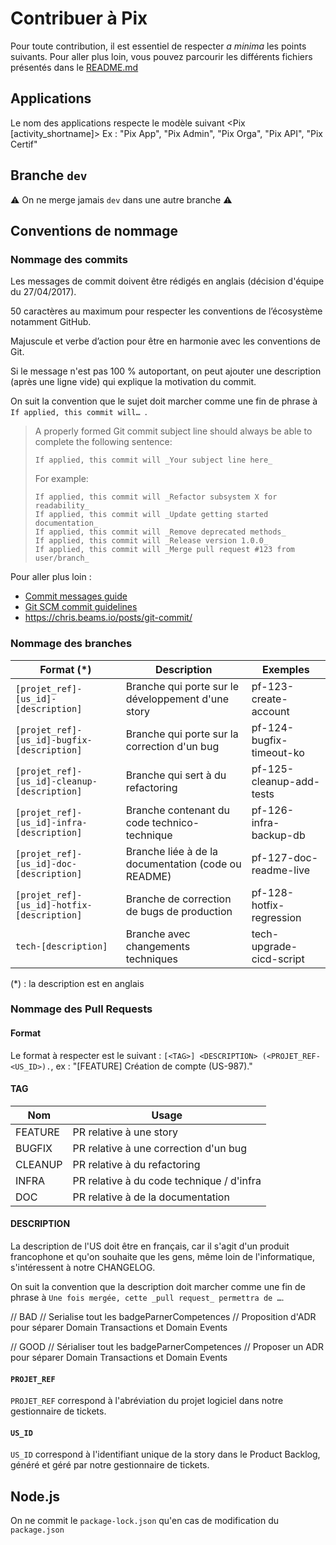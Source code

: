 # Contribuer à Pix

Pour toute contribution, il est essentiel de respecter *a minima* les points suivants. 
Pour aller plus loin, vous pouvez parcourir les différents fichiers présentés dans le [README.md](./README.md)

## Applications
Le nom des applications respecte le modèle suivant <Pix [activity_shortname]>
Ex : "Pix App", "Pix Admin", "Pix Orga", "Pix API", "Pix Certif"

## Branche `dev`

⚠️ On ne merge jamais `dev` dans une autre branche ⚠️

## Conventions de nommage

### Nommage des commits

Les messages de commit doivent être rédigés en anglais (décision d'équipe du 27/04/2017).

50 caractères au maximum pour respecter les conventions de l’écosystème notamment GitHub.

Majuscule et verbe d’action pour être en harmonie avec les conventions de Git.

Si le message n'est pas 100 % autoportant, on peut ajouter une description (après une ligne vide) qui explique la motivation du commit.

On suit la convention que le sujet doit marcher comme une fin de phrase à `If applied, this commit will… `.

> A properly formed Git commit subject line should always be able to complete the following sentence:
>
>     If applied, this commit will _Your subject line here_
>
> For example:
>
>     If applied, this commit will _Refactor subsystem X for readability_
>     If applied, this commit will _Update getting started documentation_
>     If applied, this commit will _Remove deprecated methods_
>     If applied, this commit will _Release version 1.0.0_
>     If applied, this commit will _Merge pull request #123 from user/branch_

Pour aller plus loin :
- [Commit messages guide](https://github.com/RomuloOliveira/commit-messages-guide/blob/master/README.md)
- [Git SCM commit guidelines](https://git-scm.com/book/en/v2/Distributed-Git-Contributing-to-a-Project#_commit_guidelines)
- https://chris.beams.io/posts/git-commit/

### Nommage des branches

Format (\*) | Description | Exemples
--- | --- | ---
`[projet_ref]-[us_id]-[description]` | Branche qui porte sur le développement d'une story | pf-123-create-account
`[projet_ref]-[us_id]-bugfix-[description]` | Branche qui porte sur la correction d'un bug | pf-124-bugfix-timeout-ko
`[projet_ref]-[us_id]-cleanup-[description]` | Branche qui sert à du refactoring | pf-125-cleanup-add-tests
`[projet_ref]-[us_id]-infra-[description]` | Branche contenant du code technico-technique | pf-126-infra-backup-db
`[projet_ref]-[us_id]-doc-[description]` | Branche liée à de la documentation (code ou README) | pf-127-doc-readme-live
`[projet_ref]-[us_id]-hotfix-[description]` | Branche de correction de bugs de production | pf-128-hotfix-regression
`tech-[description]` | Branche  avec changements techniques | tech-upgrade-cicd-script

(\*) : la description est en anglais

### Nommage des Pull Requests

#### Format

Le format à respecter est le suivant : `[<TAG>] <DESCRIPTION> (<PROJET_REF-<US_ID>).`, ex : "[FEATURE] Création de compte (US-987)."

#### TAG

Nom | Usage
--- | ---
FEATURE | PR relative à une story
BUGFIX | PR relative à une correction d'un bug
CLEANUP | PR relative à du refactoring
INFRA | PR relative à du code technique / d'infra
DOC | PR relative à de la documentation

#### DESCRIPTION

La description de l'US doit être en français, car il s'agit d'un produit francophone et qu'on souhaite que les gens, même loin de l'informatique, s'intéressent à notre CHANGELOG.

On suit la convention que la description doit marcher comme une fin de phrase à `Une fois mergée, cette _pull request_ permettra de …`.

// BAD
// Serialise tout les badgeParnerCompetences
// Proposition d'ADR pour séparer Domain Transactions et Domain Events

// GOOD
// Sérialiser tout les badgeParnerCompetences
// Proposer un ADR pour séparer Domain Transactions et Domain Events

#### `PROJET_REF`

`PROJET_REF` correspond à l'abréviation du projet logiciel dans notre gestionnaire de tickets.

#### `US_ID`

`US_ID` correspond à l'identifiant unique de la story dans le Product Backlog, généré et géré par notre gestionnaire de tickets.

## Node.js

On ne commit le `package-lock.json` qu'en cas de modification du `package.json`
